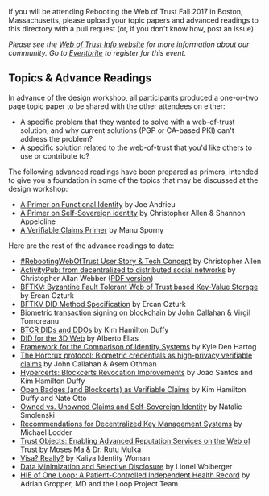 If you will be attending Rebooting the Web of Trust Fall 2017 in Boston, Massachusetts, please upload your topic papers and advanced readings to this directory with a pull request (or, if you don't know how, post an issue). 

_Please see the [Web of Trust Info website](http://www.weboftrust.info/) for more information about our community. Go to [Eventbrite](https://www.eventbrite.com/e/rebootingweboftrust-design-workshop-v-fall-2017-in-boston-area-usa-tickets-34984665075) to register for this event._

##  Topics & Advance Readings

In advance of the design workshop, all participants produced a one-or-two page topic paper to be shared with the other attendees on either:

* A specific problem that they wanted to solve with a web-of-trust solution, and why current solutions (PGP or CA-based PKI) can't address the problem?
* A specific solution related to the web-of-trust that you'd like others to use or contribute to?

The following advanced readings have been prepared as primers, intended to give you a foundation in some of the topics that may be discussed at the design workshop:

* [A Primer on Functional Identity](functional-identity-primer.md) by Joe Andrieu
* [A Primer on Self-Sovereign identity](self-sovereign-identity-primer.md) by Christopher Allen & Shannon Appelcline
* [A Verifiable Claims Primer](verifiable-claims-primer.md) by Manu Sporny

Here are the rest of the advance readings to date:

* [#RebootingWebOfTrust User Story & Tech Concept](RWOT-User-Story.md) by Christopher Allen
* [ActivityPub: from decentralized to distributed social networks](activitypub-decentralized-distributed.md) by Christopher Allan Webber ([PDF version](https://gitlab.com/dustyweb/talks/blob/master/activitypub/rwot/even_more_distributed_activitypub.pdf))
* [BFTKV: Byzantine Fault Tolerant Web of Trust based Key-Value Storage](byzantine-fault-tolerant-web-of-trust-based-key-value-storage.md) by Ercan Ozturk
* [BFTKV DID Method Specification](BFTKV-DID-Method-Specification.pdf) by Ercan Ozturk
* [Biometric transaction signing on blockchain](Biometric-transaction-signing-on-blockchain.md) by John Callahan & Virgil Tornoreanu
* [BTCR DIDs and DDOs](btcr-dids-ddos.md) by Kim Hamilton Duffy
* [DID for the 3D Web](did-3d-web.md) by Alberto Elias
* [Framework for the Comparison of Identity Systems](Framework-for-Comparison-of-Identity-Systems.md) by Kyle Den Hartog
* [The Horcrux protocol: Biometric credentials as high-privacy verifiable claims](Biometric-credentials-as-high-privacy-verifiable-claims.md) by John Callahan & Asem Othman
* [Hypercerts: Blockcerts Revocation Improvements](https://github.com/WebOfTrustInfo/rebooting-the-web-of-trust-fall2017/blob/master/topics-and-advance-readings/hypercerts-blockcerts_revocation.md) by João Santos and Kim Hamilton Duffy
* [Open Badges (and Blockcerts) as Verifiable Claims](open-badges-as-verifiable-claims.md) by Kim Hamilton Duffy and Nate Otto
* [Owned vs. Unowned Claims and Self-Sovereign Identity](owned-vs-unowned-claims-and-ssi.md) by Natalie Smolenski
* [Recommendations for Decentralized Key Management Systems](dkms-recommendations.md) by Michael Lodder
* [Trust Objects: Enabling Advanced Reputation Services on the Web of Trust](trust-objects.md) by Moses Ma & Dr. Rutu Mulka
* [Visa? Really?](Visa-Really.md) by Kaliya Identity Woman
* [Data Minimization and Selective Disclosure](Data-minimization-and-selective-disclosure.md) by Lionel Wolberger
* [HIE of One Loop: A Patient-Controlled Independent Health Record](Loop-white-paper.pdf) by Adrian Gropper, MD and the Loop Project Team

